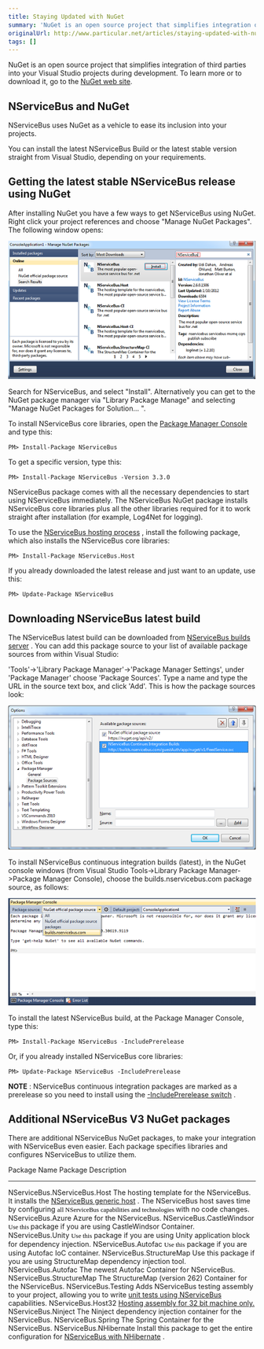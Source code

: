 ```yaml
---
title: Staying Updated with NuGet
summary: 'NuGet is an open source project that simplifies integration of third parties into Visual Studio projects during development. '
originalUrl: http://www.particular.net/articles/staying-updated-with-nuget
tags: []
---
```


<span style="font-size: 14px;">NuGet is an open source project that simplifies integration of third parties into your Visual Studio projects during development. To learn more or to download it, go to the [NuGet web site](http://nuget.org/).</span>

NServiceBus and NuGet
---------------------

NServiceBus uses NuGet as a vehicle to ease its inclusion into your projects.

You can install the latest NServiceBus Build or the latest stable version straight from Visual Studio, depending on your requirements.

Getting the latest stable NServiceBus release using NuGet
---------------------------------------------------------

After installing NuGet you have a few ways to get NServiceBus using NuGet. Right click your project references and choose "Manage NuGet Packages". The following window opens:

![Manage NuGet Packages Window](ManageNuGetPackagesWindow.png "Manage NuGet Packages Window")

Search for NServiceBus, and select "Install". Alternatively you can get to the NuGet package manager via "Library Package Manage" and selecting
"Manage NuGet Packages for Solution… ".

To install NServiceBus core libraries, open the [Package Manager Console](http://docs.nuget.org/docs/start-here/using-the-package-manager-console) and type this:


    PM> Install-Package NServiceBus

To get a specific version, type this:



    PM> Install-Package NServiceBus -Version 3.3.0

NServiceBus package comes with all the necessary dependencies to start using NServiceBus immediately. The NServiceBus NuGet package installs NServiceBus core libraries plus all the other libraries required for it to work straight after installation (for example, Log4Net for logging).


To use the [NServiceBus hosting process](the-nservicebus-host.md) , install the following package, which also installs the NServiceBus core libraries:


    PM> Install-Package NServiceBus.Host

If you already downloaded the latest release and just want to an update, use this:



    PM> Update-Package NServiceBus

Downloading NServiceBus latest build
------------------------------------


The NServiceBus latest build can be downloaded from [NServiceBus builds server](http://builds.nservicebus.com/guestAuth/app/nuget/v1/FeedService.svc)
. You can add this package source to your list of available package sources from within Visual Studio:

 'Tools'-\>'Library Package Manager'-\>'Package Manager Settings', under
'Package Manager' choose 'Package Sources'. Type a name and type the URL in the source text box, and click 'Add'. This is how the package sources look:

 ![](PointingNugetToNServiceBusBuildsServer.png)

To install NServiceBus continuous integration builds (latest), in the NuGet console windows (from Visual Studio Tools-\>Library Package Manager-\>Package Manager Console), choose the builds.nservicebus.com package source, as follows:

![](ChoosingNServiceBusNugetPackagesAsSource.png)

To install the latest NServiceBus build, at the Package Manager Console, type this:


    PM> Install-Package NServiceBus -IncludePrerelease

Or, if you already installed NServiceBus core libraries:



    PM> Update-Package NServiceBus -IncludePrerelease

**NOTE** : NServiceBus continuous integration packages are marked as a prerelease so you need to install using the [-IncludePrerelease switch](http://nuget.codeplex.com/wikipage?title=Pre-Release%20Packages)
.


Additional NServiceBus V3 NuGet packages
----------------------------------------

There are additional NServiceBus NuGet packages, to make your integration with NServiceBus even easier. Each package specifies libraries and configures NServiceBus to utilize them.

  Package Name                   Package Description
  ------------------------------ ----------------------------------------------------------------------------------------------------------------------------------------------------------------------------------------------------------------------------------------------------------------------------------------------------------------------------------------
  NServiceBus.NServiceBus.Host   The hosting template for the NServiceBus. It installs the [NServiceBus generic host](the-nservicebus-host.md) . The NServiceBus host saves time by configuring <span style="color: rgb(0, 0, 0); font-family: Calibri; font-size: 13px; line-height: normal;">all NServiceBus capabilities and technologies </span> with no code changes.
  NServiceBus.Azure              Azure for the NServiceBus.
  NServiceBus.CastleWindsor      <span style="color: rgb(0, 0, 0); font-family: Calibri; font-size: 13px; line-height: normal;">Use this </span> package if you are using CastleWindsor Container.
  NServiceBus.Unity              <span style="color: rgb(0, 0, 0); font-family: Calibri; font-size: 13px; line-height: normal;">Use this</span> package if you are using Unity application block for dependency injection.
  NServiceBus.Autofac            <span style="color: rgb(0, 0, 0); font-family: Calibri; font-size: 13px; line-height: normal;">Use this</span> package if you are using Autofac IoC container.
  NServiceBus.StructureMap       Use this package if you are using StructureMap dependency injection tool.
  NServiceBus.Autofac            The newest Autofac Container for NServiceBus.
  NServiceBus.StructureMap       The StructureMap (version 262) Container for the NServiceBus.
  NServiceBus.Testing            Adds NServiceBus testing assembly to your project, allowing you to write [unit tests using NServiceBus](unit-testing.md) capabilities.
  NServiceBus.Host32             [Hosting assembly for 32 bit machine only.](nservicebus-32-bit-x86-host-process.md)
  NServiceBus.Ninject            The Ninject dependency injection container for the NServiceBus.
  NServiceBus.Spring             The Spring Container for the NServiceBus.
  NServiceBus.NHibernate         Install this package to get the entire configuration for [NServiceBus with NHibernate](relational-persistence-using-nhibernate.md) .



